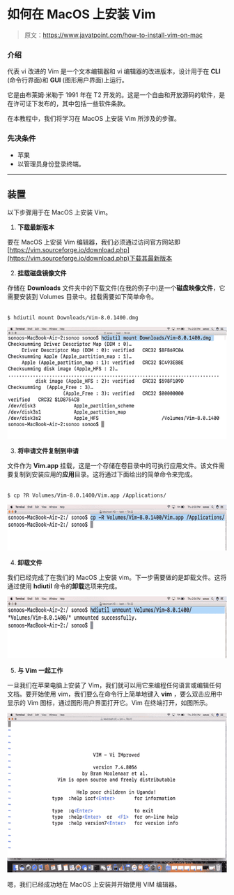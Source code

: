 # 如何在 MacOS 上安装 Vim

> 原文：<https://www.javatpoint.com/how-to-install-vim-on-mac>

### 介绍

代表 vi 改进的 Vim 是一个文本编辑器和 vi 编辑器的改进版本，设计用于在 **CLI** (命令行界面)和 **GUI** (图形用户界面)上运行。

它是由布莱姆·米勒于 1991 年在 T2 开发的。这是一个自由和开放源码的软件，是在许可证下发布的，其中包括一些软件条款。

在本教程中，我们将学习在 MacOS 上安装 Vim 所涉及的步骤。

### 先决条件

*   苹果
*   以管理员身份登录终端。

* * *

## 装置

以下步骤用于在 MacOS 上安装 Vim。

1) **下载最新版本**

要在 MacOS 上安装 Vim 编辑器，我们必须通过访问官方网站即[https://vim.sourceforge.io/download.php](https://vim.sourceforge.io/download.php)下载其最新版本

2) **挂载磁盘镜像文件**

存储在 **Downloads** 文件夹中的下载文件(在我的例子中)是一个**磁盘映像文件**，它需要安装到 Volumes 目录中。挂载需要如下简单命令。

```

$ hdiutil mount Downloads/Vim-8.0.1400.dmg 

```

![Macos VIM 1](img/2dbae2a2db5eb95bd85fbbcc152aa2ef.png)

3) **将申请文件复制到申请**

文件作为 **Vim.app** 挂载，这是一个存储在卷目录中的可执行应用文件。该文件需要复制到安装应用的**应用**目录。这将通过下面给出的简单命令来完成。

```

$ cp ?R Volumes/Vim-8.0.1400/Vim.app /Applications/

```

![Macos VIM 2](img/0a4ba15769e1bb9b31caf5ecdd90aca5.png)

4) **卸载文件**

我们已经完成了在我们的 MacOS 上安装 vim。下一步需要做的是卸载文件。这将通过使用 **hdiutil** 命令的**卸载**选项来完成。

![Macos VIM 3](img/8d875c824a9aa8961ea3284e3d9b7486.png)

5) **与 Vim 一起工作**

一旦我们在苹果电脑上安装了 Vim，我们就可以用它来编程任何语言或编辑任何文档。要开始使用 vim，我们要么在命令行上简单地键入 **vim** ，要么双击应用中显示的 Vim 图标，通过图形用户界面打开它。Vim 在终端打开，如图所示。

![Macos VIM 4](img/969d651a63e04eb190a0f3af98715c77.png)

嗯，我们已经成功地在 MacOS 上安装并开始使用 VIM 编辑器。